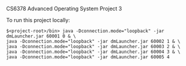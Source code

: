 CS6378 Advanced Operating System Project 3

To run this project locally:

    $<project-root>/bin> java -Dconnection.mode="loopback" -jar dmLauncher.jar 60001 0 & \
	java -Dconnection.mode="loopback" -jar dmLauncher.jar 60002 1 & \
	java -Dconnection.mode="loopback" -jar dmLauncher.jar 60003 2 & \
	java -Dconnection.mode="loopback" -jar dmLauncher.jar 60004 3 & \
	java -Dconnection.mode="loopback" -jar dmLauncher.jar 60005 4 